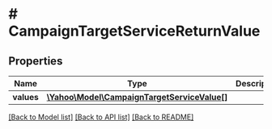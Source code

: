 # # CampaignTargetServiceReturnValue

## Properties

Name | Type | Description | Notes
------------ | ------------- | ------------- | -------------
**values** | [**\Yahoo\Model\CampaignTargetServiceValue[]**](CampaignTargetServiceValue.md) |  | [optional] 

[[Back to Model list]](../../README.md#documentation-for-models) [[Back to API list]](../../README.md#documentation-for-api-endpoints) [[Back to README]](../../README.md)


